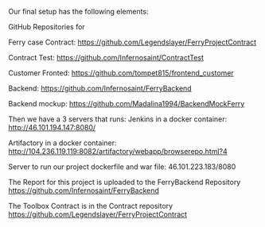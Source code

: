 Our final setup has the following elements:

GitHub Repositories for 

Ferry case Contract:
https://github.com/Legendslayer/FerryProjectContract

Contract Test:
https://github.com/Infernosaint/ContractTest

Customer Fronted:
https://github.com/tompet815/frontend_customer

Backend:
https://github.com/Infernosaint/FerryBackend

Backend mockup:
https://github.com/Madalina1994/BackendMockFerry

Then we have a 3 servers that runs:
Jenkins in a docker container:
http://46.101.194.147:8080/  

Artifactory in a docker container:
http://104.236.119.119:8082/artifactory/webapp/browserepo.html?4

Server to run our project dockerfile and war file:
46.101.223.183/8080

The Report for this project is uploaded to the FerryBackend Repository
https://github.com/Infernosaint/FerryBackend

The Toolbox Contract is in the Contract repository
https://github.com/Legendslayer/FerryProjectContract

